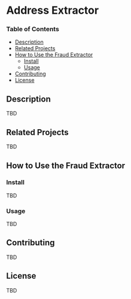 # Address Extractor

### Table of Contents

- [Description](#description)
- [Related Projects](#related-projects)
- [How to Use the Fraud Extractor](#how-to-use-the-fraud-extractor)
  - [Install](#install)
  - [Usage](#usage)
- [Contributing](#contributing)
- [License](#license)

<a name="headers"/>

## Description

TBD

## Related Projects

TBD

## How to Use the Fraud Extractor

### Install

TBD

### Usage

TBD

## Contributing

TBD

## License

TBD
